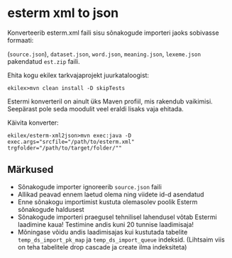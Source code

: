# esterm xml to json

Konverteerib esterm.xml faili sisu sõnakogude importeri jaoks sobivasse formaati:

(`source.json`), `dataset.json`, `word.json`, `meaning.json`, `lexeme.json` pakendatud `est.zip` faili.

Ehita kogu ekilex tarkvajaprojekt juurkataloogist:

`ekilex>mvn clean install -D skipTests`

Estermi konverteril on ainult üks Maven profiil, mis rakendub vaikimisi. Seepärast pole seda moodulit veel eraldi lisaks vaja ehitada.

Käivita konverter:

`ekilex/esterm-xml2json>mvn exec:java -D exec.args="srcfile="/path/to/esterm.xml" trgfolder="/path/to/target/folder/""`

## Märkused

- Sõnakogude importer ignoreerib `source.json` faili
- Allikad peavad ennem laetud olema ning viidete id-d asendatud
- Enne sõnakogu importimist kustuta olemasolev poolik Esterm sõnakogude haldusest
- Sõnakogude importeri praegusel tehnilisel lahendusel võtab Estermi laadimine kaua! Testimine andis kuni 20 tunnise laadimisaja!
- Mõningase võidu andis laadimisajas kui kustutada tabelite `temp_ds_import_pk_map` ja `temp_ds_import_queue` indeksid. (Lihtsaim viis on teha tabelitele drop cascade ja create ilma indeksiteta)

